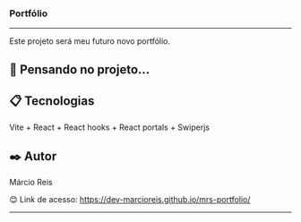 ### Portfólio

---

Este projeto será meu futuro novo portfólio.

## 🚀 Pensando no projeto...

## 📋 Tecnologias
Vite + React + React hooks + React portals + Swiperjs

## ✒️ Autor
Márcio Reis

😊 Link de acesso: https://dev-marcioreis.github.io/mrs-portfolio/


---

